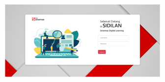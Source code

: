 <a href="https://visitor-badge.glitch.me/badge?page_id=fefi.twibot"></a>
<img src="img/login.PNG" alt="background" class="gambar">
